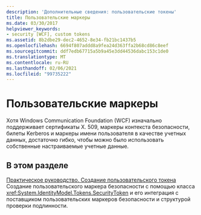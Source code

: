 ```yaml
---
description: 'Дополнительные сведения: пользовательские токены'
title: Пользовательские маркеры
ms.date: 03/30/2017
helpviewer_keywords:
- security [WCF], custom tokens
ms.assetid: 8b2dbe29-dec2-4652-8e34-fb21bc1437b5
ms.openlocfilehash: 6694f807addd8a9fea24d363ffa2b68cd86c8eef
ms.sourcegitcommit: ddf7edb67715a5b9a45e3dd44536dabc153c1de0
ms.translationtype: MT
ms.contentlocale: ru-RU
ms.lasthandoff: 02/06/2021
ms.locfileid: "99735222"
---
```

# <a name="custom-tokens"></a>Пользовательские маркеры

Хотя Windows Communication Foundation (WCF) изначально поддерживает сертификаты X. 509, маркеры контекста безопасности, билеты Kerberos и маркеры имени пользователя в качестве учетных данных, достаточно гибко, чтобы можно было использовать собственные настраиваемые учетные данные.  
  
## <a name="in-this-section"></a>В этом разделе  

 [Практическое руководство. Создание пользовательского токена](how-to-create-a-custom-token.md)  
 Создание пользовательского маркера безопасности с помощью класса <xref:System.IdentityModel.Tokens.SecurityToken> и его интеграция с поставщиком пользовательских маркеров безопасности и структурой проверки подлинности.
